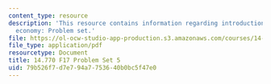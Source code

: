 ```yaml
---
content_type: resource
description: 'This resource contains information regarding introduction to political
  economy: Problem set.'
file: https://ol-ocw-studio-app-production.s3.amazonaws.com/courses/14-770-introduction-to-political-economy-fall-2017/79b526f7d7e794a7753640b0bc5f47e0_MIT14_770F17_pset5.pdf
file_type: application/pdf
resourcetype: Document
title: 14.770 F17 Problem Set 5
uid: 79b526f7-d7e7-94a7-7536-40b0bc5f47e0
---
```

